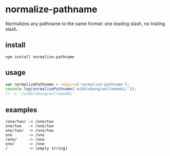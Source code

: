 # normalize-pathname

Normalizes any pathname to the same format: one leading slash, no trailing slash.

## install

```
npm install normalize-pathname
```

## usage

```javascript
var normalizePathname = require('normalize-pathname');
console.log(normalizePathname('wibblebong/wollomombi/'));
// -> '/wibblebong/wollomombi'
```

## examples

```
/one/two/ -> /one/two
one/two   -> /one/two
one/two/  -> /one/two
one       -> /one
/one/     -> /one
one/      -> /one
/         -> (empty string)
```

